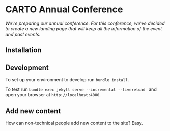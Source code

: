 # CARTO Annual Conference

_We're preparing our annual conference. For this conference, we've decided to create a new landing page that will keep all the information of the event and past events._

## Installation

## Development

To set up your environment to develop  run `bundle install`.

To test run `bundle exec jekyll serve --incremental --livereload ` and open your browser at `http://localhost:4000`.

## Add new content
How can non-technical people add new content to the site? Easy. 

